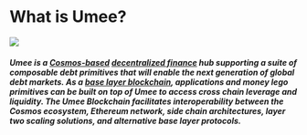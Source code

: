 # What is Umee?

![](/bg/what-is-umee.png)

#### *Umee is a [Cosmos-based](/users/blockchain-basics/what-is-cosmos) [decentralized finance](/users/blockchain-basics/what-is-defi) hub supporting a suite of composable debt primitives that will enable the next generation of global debt markets. As a [base layer blockchain](/users/blockchain-basics/what-is-blockchain), applications and money lego primitives can be built on top of Umee to access cross chain leverage and liquidity. The Umee Blockchain facilitates interoperability between the Cosmos ecosystem, Ethereum network, side chain architectures, layer two scaling solutions, and alternative base layer protocols.*

